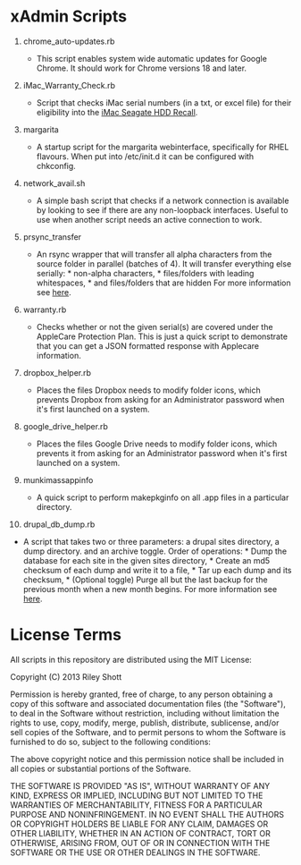 xAdmin Scripts
=============

1. chrome_auto-updates.rb
   * This script enables system wide automatic updates for Google Chrome. It should work for Chrome versions 18 and later.

2. iMac_Warranty_Check.rb
	 * Script that checks iMac serial numbers (in a txt, or excel file) for their eligibility into the [iMac Seagate HDD Recall](http://www.apple.com/support/imac-harddrive/).

3. margarita
	 * A startup script for the margarita webinterface, specifically for RHEL flavours. When put into /etc/init.d it can be configured with chkconfig.

4. network_avail.sh
	 * A simple bash script that checks if a network connection is available by looking to see if there are any non-loopback interfaces. Useful to use when another script needs an active connection to work.

5. prsync_transfer
	 * An rsync wrapper that will transfer all alpha characters from the source folder in parallel (batches of 4).
	   It will transfer everything else serially:
		   * non-alpha characters,
		   * files/folders with leading whitespaces,
		   * and files/folders that are hidden
	   For more information see [here](http://rileyshott.wordpress.com/2012/12/03/maclinux-parallel-rsync-utility).

6. warranty.rb
   * Checks whether or not the given serial(s) are covered under the AppleCare Protection Plan. This is just a quick script to demonstrate that you can get a JSON formatted response with Applecare information.

7. dropbox_helper.rb
   * Places the files Dropbox needs to modify folder icons, which prevents Dropbox from asking for an Administrator password when it's first launched on a system.

8. google_drive_helper.rb
   * Places the files Google Drive needs to modify folder icons, which prevents it from asking for an Administrator password when it's first launched on a system.

9. munkimassappinfo
   * A quick script to perform makepkginfo on all .app files in a particular directory.

10. drupal_db_dump.rb
   * A script that takes two or three parameters: a drupal sites directory, a dump directory. and an archive toggle.
     Order of operations:
         * Dump the database for each site in the given sites directory,
         * Create an md5 checksum of each dump and write it to a file,
         * Tar up each dump and its checksum,
         * (Optional toggle) Purge all but the last backup for the previous month when a new month begins.
     For more information see [here](http://rileyshott.wordpress.com/2013/11/19/linuxmac-backing-up-drupal-databases).

License Terms
=============

All scripts in this repository are distributed using the MIT License:

Copyright (C) 2013 Riley Shott

Permission is hereby granted, free of charge, to any person obtaining a copy of this software and associated documentation files (the "Software"), to deal in the Software without restriction, including without limitation the rights to use, copy, modify, merge, publish, distribute, sublicense, and/or sell copies of the Software, and to permit persons to whom the Software is furnished to do so, subject to the following conditions:

The above copyright notice and this permission notice shall be included in all copies or substantial portions of the Software.

THE SOFTWARE IS PROVIDED "AS IS", WITHOUT WARRANTY OF ANY KIND, EXPRESS OR IMPLIED, INCLUDING BUT NOT LIMITED TO THE WARRANTIES OF MERCHANTABILITY, FITNESS FOR A PARTICULAR PURPOSE AND NONINFRINGEMENT. IN NO EVENT SHALL THE AUTHORS OR COPYRIGHT HOLDERS BE LIABLE FOR ANY CLAIM, DAMAGES OR OTHER LIABILITY, WHETHER IN AN ACTION OF CONTRACT, TORT OR OTHERWISE, ARISING FROM, OUT OF OR IN CONNECTION WITH THE SOFTWARE OR THE USE OR OTHER DEALINGS IN THE SOFTWARE.
